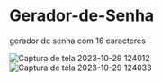 # Gerador-de-Senha
gerador de senha com 16 caracteres

![Captura de tela 2023-10-29 124012](https://github.com/moises-moreira/Gerador-de-Senha/assets/92399378/03ffa1c9-c3d9-4537-b9d9-536fa83a7f5e)
![Captura de tela 2023-10-29 124033](https://github.com/moises-moreira/Gerador-de-Senha/assets/92399378/cd5c2234-8752-4639-83e1-152481860152)
